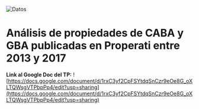 ![](https://i.imgur.com/zkhjRGO.png
 "Datos")
# Análisis de propiedades de CABA y GBA publicadas en Properati entre 2013 y 2017

**Link al Google Doc del TP:** ![https://docs.google.com/document/d/1rxC3yf2CpFSYtdqSnCzr9eOe8G_oXLTQWsgVTPbpPp4/edit?usp=sharing](https://docs.google.com/document/d/1rxC3yf2CpFSYtdqSnCzr9eOe8G_oXLTQWsgVTPbpPp4/edit?usp=sharing)

